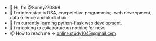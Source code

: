 - 👋 Hi, I’m @Sunny270898
- 👀 I’m interested in DSA, competetive programming, web development, data science and blockchain.
- 🌱 I’m currently learning python-flask web development.
- 💞️ I’m looking to collaborate on nothing for now.
- 📫 How to reach me => online.study1045@gmail.com

<!---
Sunny270898/Sunny270898 is a ✨ special ✨ repository because its `README.md` (this file) appears on your GitHub profile.
You can click the Preview link to take a look at your changes.
--->
